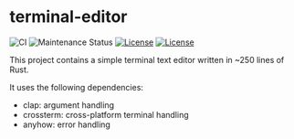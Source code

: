 # terminal-editor

![CI](https://img.shields.io/github/actions/workflow/status/fkohlgrueber/terminal-editor-rs/quickstart.yml?branch=main&label=CI)
![Maintenance Status](https://img.shields.io/maintenance/yes/2023)
[![License](https://img.shields.io/badge/license-Apache%202.0-blue)](https://github.com/fkohlgrueber/terminal-editor-rs/blob/master/LICENSE-APACHE)
[![License](https://img.shields.io/badge/license-MIT-blue)](https://github.com/fkohlgrueber/terminal-editor-rs/blob/master/LICENSE-MIT)

This project contains a simple terminal text editor written in ~250 lines of Rust. 

It uses the following dependencies:
- clap: argument handling
- crossterm: cross-platform terminal handling
- anyhow: error handling
